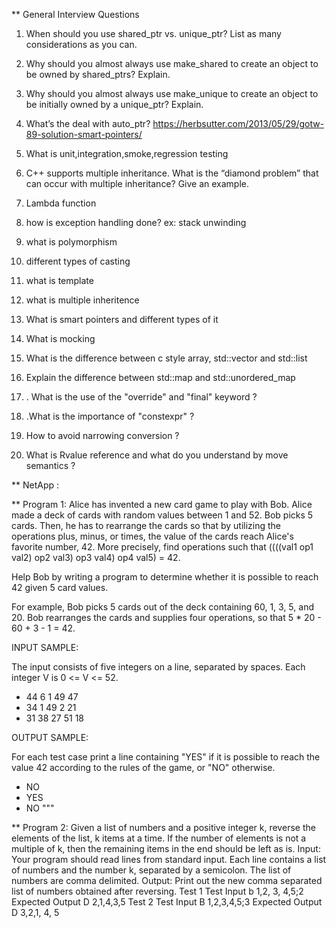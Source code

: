 ** General Interview Questions

1. When should you use shared_ptr vs. unique_ptr? List as many considerations as you can.
2. Why should you almost always use make_shared to create an object to be owned by shared_ptrs? Explain.
3. Why should you almost always use make_unique to create an object to be initially owned by a unique_ptr? Explain.
4. What’s the deal with auto_ptr?
https://herbsutter.com/2013/05/29/gotw-89-solution-smart-pointers/

5. What is unit,integration,smoke,regression testing 
6. C++ supports multiple inheritance. What is the “diamond problem” that can occur with multiple inheritance? Give an example.
7. Lambda function
8. how is exception handling done? ex: stack unwinding
9. what is polymorphism
10. different types of casting
11. what is template
12. what is multiple inheritence
13. What is smart pointers and different types of it
14. What is mocking
15. What is the difference between c style array, std::vector and std::list
16. Explain the difference between std::map and std::unordered_map
17. . What is the use of the "override" and "final" keyword ?
18. .What is the importance of "constexpr" ?
19. How to avoid narrowing conversion ?
20. What is Rvalue reference and what do you understand by move semantics ?

** NetApp :

** Program 1:
Alice has invented a new card game to play with Bob. Alice made a deck of cards with random values between 1 and 52.
Bob picks 5 cards. Then, he has to rearrange the cards so that by utilizing the operations plus, minus, or times, the
value of the cards reach Alice's favorite number, 42. More precisely,
find operations such that ((((val1 op1 val2) op2 val3) op3 val4) op4 val5) = 42.

Help Bob by writing a program to determine whether it is possible to reach 42 given 5 card values.

For example, Bob picks 5 cards out of the deck containing 60, 1, 3, 5, and 20. Bob rearranges the cards and supplies
four operations, so that 5 * 20 - 60 + 3 - 1 = 42.

INPUT SAMPLE:

The input consists of five integers on a line, separated by spaces. Each integer V is 0 <= V <= 52.

* 44 6 1 49 47
* 34 1 49 2 21
* 31 38 27 51 18

OUTPUT SAMPLE:

For each test case print a line containing "YES" if it is possible to reach the value 42 according to the rules of the
game, or "NO" otherwise.

* NO
* YES
* NO
"""

** Program 2:
Given a list of numbers and a positive integer k, reverse the elements of the list, k items at a time. If the number of elements is not a multiple of k, then the remaining items in the end should be left as is.
Input:
Your program should read lines from standard input. Each line contains a list of numbers and the number k, separated by a semicolon. The list of numbers are comma delimited.
Output:
Print out the new comma separated list of numbers obtained after reversing.
Test 1
Test Input b
1,2, 3, 4,5;2
Expected Output D
2,1,4,3,5
Test 2
Test Input B
1,2,3,4,5;3
Expected Output D
3,2,1, 4, 5


